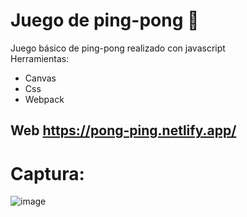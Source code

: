 
# Juego de ping-pong :newspaper:

Juego básico de ping-pong realizado con javascript<br/>
Herramientas:
- Canvas
- Css
- Webpack

## Web https://pong-ping.netlify.app/

# Captura:

![image](https://user-images.githubusercontent.com/75167956/194720204-a8b96765-0b02-48b8-8f4a-af63ca1e909f.png)
